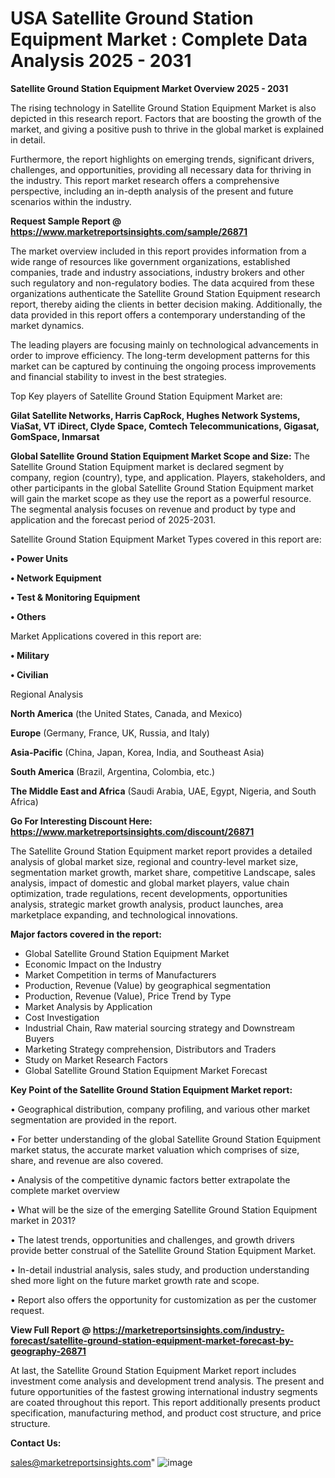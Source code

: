  # USA Satellite Ground Station Equipment Market : Complete Data Analysis 2025 - 2031

<Strong> Satellite Ground Station Equipment Market Overview 2025 - 2031</strong>

The rising technology in Satellite Ground Station Equipment Market is also depicted in this research report. Factors that are boosting the growth of the market, and giving a positive push to thrive in the global market is explained in detail.

Furthermore, the report highlights on emerging trends, significant drivers, challenges, and opportunities, providing all necessary data for thriving in the industry. This report market research offers a comprehensive perspective, including an in-depth analysis of the present and future scenarios within the industry.

<strong>Request Sample Report @ <a href=https://www.marketreportsinsights.com/sample/26871>https://www.marketreportsinsights.com/sample/26871</a></strong>

The market overview included in this report provides information from a wide range of resources like government organizations, established companies, trade and industry associations, industry brokers and other such regulatory and non-regulatory bodies. The data acquired from these organizations authenticate the Satellite Ground Station Equipment research report, thereby aiding the clients in better decision making. Additionally, the data provided in this report offers a contemporary understanding of the market dynamics.

The leading players are focusing mainly on technological advancements in order to improve efficiency. The long-term development patterns for this market can be captured by continuing the ongoing process improvements and financial stability to invest in the best strategies.

Top Key players of Satellite Ground Station Equipment Market are:

<strong>Gilat Satellite Networks, Harris CapRock, Hughes Network Systems, ViaSat, VT iDirect, Clyde Space, Comtech Telecommunications, Gigasat, GomSpace, Inmarsat</strong>

<strong><b>Global Satellite Ground Station Equipment Market Scope and Size:</b></strong>
The Satellite Ground Station Equipment market is declared segment by company, region (country), type, and application. Players, stakeholders, and other participants in the global Satellite Ground Station Equipment market will gain the market scope as they use the report as a powerful resource. The segmental analysis focuses on revenue and product by type and application and the forecast period of 2025-2031.

Satellite Ground Station Equipment Market Types covered in this report are:

<strong>• Power Units

• Network Equipment

• Test & Monitoring Equipment

• Others</strong>

Market Applications covered in this report are:

<strong>• Military

• Civilian</strong> 

Regional Analysis

<strong>North America</strong> (the United States, Canada, and Mexico)

<strong>Europe</strong> (Germany, France, UK, Russia, and Italy)

<strong>Asia-Pacific</strong> (China, Japan, Korea, India, and Southeast Asia)

<strong>South America</strong> (Brazil, Argentina, Colombia, etc.)

<strong>The Middle East and Africa</strong> (Saudi Arabia, UAE, Egypt, Nigeria, and South Africa)

<strong>Go For Interesting Discount Here: <a href=https://www.marketreportsinsights.com/discount/26871>https://www.marketreportsinsights.com/discount/26871</a></strong>

The Satellite Ground Station Equipment market report provides a detailed analysis of global market size, regional and country-level market size, segmentation market growth, market share, competitive Landscape, sales analysis, impact of domestic and global market players, value chain optimization, trade regulations, recent developments, opportunities analysis, strategic market growth analysis, product launches, area marketplace expanding, and technological innovations.

<strong><b>Major factors covered in the report:</b></strong>
<ul>
  <li>Global Satellite Ground Station Equipment Market </li>
  <li>Economic Impact on the Industry</li>
  <li>Market Competition in terms of Manufacturers</li>
  <li>Production, Revenue (Value) by geographical segmentation</li>
  <li>Production, Revenue (Value), Price Trend by Type</li>
  <li>Market Analysis by Application</li>
  <li>Cost Investigation</li>
  <li>Industrial Chain, Raw material sourcing strategy and Downstream Buyers</li>
  <li>Marketing Strategy comprehension, Distributors and Traders</li>
  <li>Study on Market Research Factors</li>
  <li>Global Satellite Ground Station Equipment Market Forecast</li>
</ul>

<strong><b>Key Point of the Satellite Ground Station Equipment Market report:</b></strong>

• Geographical distribution, company profiling, and various other market segmentation are provided in the report.

• For better understanding of the global Satellite Ground Station Equipment market status, the accurate market valuation which comprises of size, share, and revenue are also covered.

• Analysis of the competitive dynamic factors better extrapolate the complete market overview

• What will be the size of the emerging Satellite Ground Station Equipment market in 2031?

• The latest trends, opportunities and challenges, and growth drivers provide better construal of the Satellite Ground Station Equipment Market.

• In-detail industrial analysis, sales study, and production understanding shed more light on the future market growth rate and scope.

• Report also offers the opportunity for customization as per the customer request.

<strong><b>View Full Report @ <a href=https://marketreportsinsights.com/industry-forecast/satellite-ground-station-equipment-market-forecast-by-geography-26871>https://marketreportsinsights.com/industry-forecast/satellite-ground-station-equipment-market-forecast-by-geography-26871</a></b></strong>


At last, the Satellite Ground Station Equipment Market report includes investment come analysis and development trend analysis. The present and future opportunities of the fastest growing international industry segments are coated throughout this report. This report additionally presents product specification, manufacturing method, and product cost structure, and price structure.

<strong>Contact Us:</strong>

sales@marketreportsinsights.com"
![image](https://github.com/user-attachments/assets/38d2feef-8231-48ac-816d-5c4988036c78)
